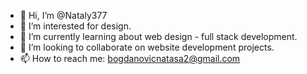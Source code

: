 - 👋 Hi, I’m @Nataly377
- 👀 I’m interested for design.
- 🌱 I’m currently learning about web design - full stack development.
- 💞️ I’m looking to collaborate on website development projects.
- 📫 How to reach me: bogdanovicnatasa2@gmail.com
  


<!---
Nataly377/Nataly377 is a ✨ special ✨ repository because its `README.md` (this file) appears on your GitHub profile.
You can click the Preview link to take a look at your changes.
--->
